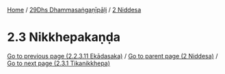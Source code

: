 
[Home](/) / [29Dhs Dhammasaṅgaṇīpāḷi](../../29Dhs.md) / [2 Niddesa](../2.md)

# 2.3 Nikkhepakaṇḍa


[Go to previous page (2.2.3.11 Ekādasaka)](2.2/2.2.3/2.2.3.11.md) / [Go to parent page (2 Niddesa)](../2.md) / [Go to next page (2.3.1 Tikanikkhepa)](2.3/2.3.1.md)


